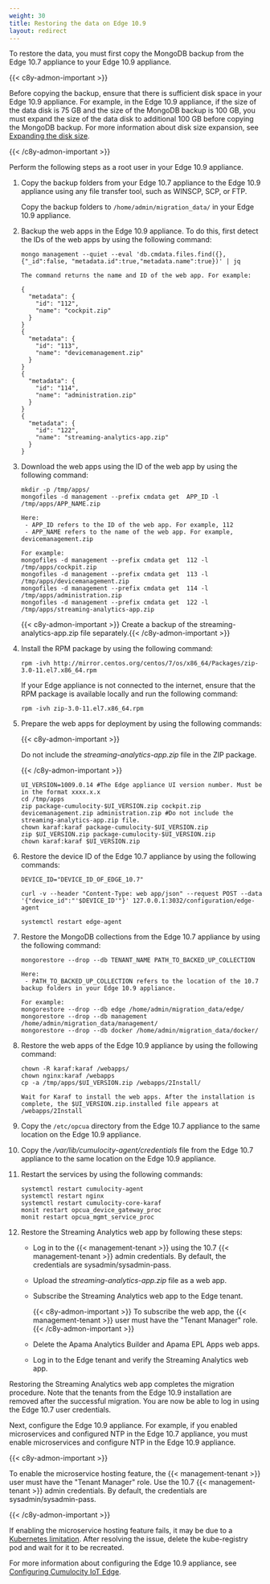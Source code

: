 ```yaml
---
weight: 30
title: Restoring the data on Edge 10.9
layout: redirect
---
```

To restore the data, you must first copy the MongoDB backup from the Edge 10.7 appliance to your Edge 10.9 appliance.

{{< c8y-admon-important >}}

Before copying the backup, ensure that there is sufficient disk space in your Edge 10.9 appliance. For example, in the Edge 10.9 appliance, if the size of the data disk is 75 GB and the size of the MongoDB backup is 100 GB, you must expand the size of the data disk to additional 100 GB before copying the MongoDB backup. For more information about disk size expansion, see [Expanding the disk size](/edge/configuration/#expanding-the-disk-size).

 {{< /c8y-admon-important >}}

Perform the following steps as a root user in your Edge 10.9 appliance.

1. Copy the backup folders from your Edge 10.7 appliance to the Edge 10.9 appliance using any file transfer tool, such as WINSCP, SCP, or FTP.

   Copy the backup folders to `/home/admin/migration_data/` in your Edge 10.9 appliance.

2. Backup the web apps in the Edge 10.9 appliance. To do this, first detect the IDs of the web apps by using the following command:

    ```shell
    mongo management --quiet --eval 'db.cmdata.files.find({},{"_id":false, "metadata.id":true,"metadata.name":true})' | jq

    The command returns the name and ID of the web app. For example:

    {
      "metadata": {
        "id": "112",
        "name": "cockpit.zip"
      }
    }
    {
      "metadata": {
        "id": "113",
        "name": "devicemanagement.zip"
      }
    }
    {
      "metadata": {
        "id": "114",
        "name": "administration.zip"
      }
    }
    {
      "metadata": {
        "id": "122",
        "name": "streaming-analytics-app.zip"
      }
    }
    ```

3. Download the web apps using the ID of the web app by using the following command:

    ```shell
    mkdir -p /tmp/apps/
    mongofiles -d management --prefix cmdata get  APP_ID -l /tmp/apps/APP_NAME.zip
    
    Here:
     - APP_ID refers to the ID of the web app. For example, 112
     - APP_NAME refers to the name of the web app. For example, devicemanagement.zip
    
    For example:
    mongofiles -d management --prefix cmdata get  112 -l /tmp/apps/cockpit.zip
    mongofiles -d management --prefix cmdata get  113 -l /tmp/apps/devicemanagement.zip
    mongofiles -d management --prefix cmdata get  114 -l /tmp/apps/administration.zip
    mongofiles -d management --prefix cmdata get  122 -l /tmp/apps/streaming-analytics-app.zip
    ```

    {{< c8y-admon-important >}} Create a backup of the streaming-analytics-app.zip file separately.{{< /c8y-admon-important >}}

4. Install the RPM package by using the following command:

    ```shell
    rpm -ivh http://mirror.centos.org/centos/7/os/x86_64/Packages/zip-3.0-11.el7.x86_64.rpm
    ```

    If your Edge appliance is not connected to the internet, ensure that the RPM package is available locally and run the following command:

    ```shell
    rpm -ivh zip-3.0-11.el7.x86_64.rpm
    ```

5. Prepare the web apps for deployment by using the following commands:

   {{< c8y-admon-important >}}

   Do not include the *streaming-analytics-app.zip* file in the ZIP package.
   
   {{< /c8y-admon-important >}}
   
    ```shell
    UI_VERSION=1009.0.14 #The Edge appliance UI version number. Must be in the format xxxx.x.x
    cd /tmp/apps
    zip package-cumulocity-$UI_VERSION.zip cockpit.zip devicemanagement.zip administration.zip #Do not include the streaming-analytics-app.zip file.
    chown karaf:karaf package-cumulocity-$UI_VERSION.zip
    zip $UI_VERSION.zip package-cumulocity-$UI_VERSION.zip
    chown karaf:karaf $UI_VERSION.zip
    ```
   
6. Restore the device ID of the Edge 10.7 appliance by using the following commands:

    ```shell
    DEVICE_ID="DEVICE_ID_OF_EDGE_10.7"

    curl -v --header "Content-Type: web app/json" --request POST --data
    '{"device_id":"'$DEVICE_ID'"}' 127.0.0.1:3032/configuration/edge-agent

    systemctl restart edge-agent
    ```

7. Restore the MongoDB collections from the Edge 10.7 appliance by using the following command:

    ```shell
    mongorestore --drop --db TENANT_NAME PATH_TO_BACKED_UP_COLLECTION

    Here:
     - PATH_TO_BACKED_UP_COLLECTION refers to the location of the 10.7 backup folders in your Edge 10.9 appliance.

    For example:
    mongorestore --drop --db edge /home/admin/migration_data/edge/
    mongorestore --drop --db management /home/admin/migration_data/management/
    mongorestore --drop --db docker /home/admin/migration_data/docker/
    ```

8. Restore the web apps of the Edge 10.9 appliance by using the following command:

    ```shell
    chown -R karaf:karaf /webapps/
    chown nginx:karaf /webapps
    cp -a /tmp/apps/$UI_VERSION.zip /webapps/2Install/

    Wait for Karaf to install the web apps. After the installation is complete, the $UI_VERSION.zip.installed file appears at /webapps/2Install
    ```

9. Copy the `/etc/opcua` directory from the Edge 10.7 appliance to the same location on the Edge 10.9 appliance.

10. Copy the */var/lib/cumulocity-agent/credentials* file from the Edge 10.7 appliance to the same location on the Edge 10.9 appliance.

11. Restart the services by using the following commands:

    ```shell
    systemctl restart cumulocity-agent
    systemctl restart nginx
    systemctl restart cumulocity-core-karaf
    monit restart opcua_device_gateway_proc
    monit restart opcua_mgmt_service_proc
    ```

12. Restore the Streaming Analytics web app by following these steps:

	- Log in to the {{< management-tenant >}} using the 10.7 {{< management-tenant >}} admin credentials. By default, the credentials are sysadmin/sysadmin-pass.

	- Upload the *streaming-analytics-app.zip* file as a web app.

	- Subscribe the Streaming Analytics web app to the Edge tenant.

      {{< c8y-admon-important >}} To subscribe the web app, the {{< management-tenant >}} user must have the "Tenant Manager" role.{{< /c8y-admon-important >}}

	- Delete the Apama Analytics Builder and Apama EPL Apps web apps.

	- Log in to the Edge tenant and verify the Streaming Analytics web app.

Restoring the Streaming Analytics web app completes the migration procedure. Note that the tenants from the Edge 10.9 installation are removed after the successful migration. You are now be able to log in using the Edge 10.7 user credentials.

Next, configure the Edge 10.9 appliance. For example, if you enabled microservices and configured NTP in the Edge 10.7 appliance, you must enable microservices and configure NTP in the Edge 10.9 appliance.

{{< c8y-admon-important >}} 

To enable the microservice hosting feature, the {{< management-tenant >}} user must have the "Tenant Manager" role. Use the 10.7 {{< management-tenant >}} admin credentials. By default, the credentials are sysadmin/sysadmin-pass.

{{< /c8y-admon-important >}}

If enabling the microservice hosting feature fails, it may be due to a [Kubernetes limitation](https://support.f5.com/csp/article/K18352919). After resolving the issue, delete the kube-registry pod and wait for it to be recreated.

For more information about configuring the Edge 10.9 appliance, see [Configuring Cumulocity IoT Edge](/edge/configuration/).
